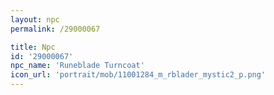 ```yaml
---
layout: npc
permalink: /29000067

title: Npc
id: '29000067'
npc_name: 'Runeblade Turncoat'
icon_url: 'portrait/mob/11001284_m_rblader_mystic2_p.png'
---
```

